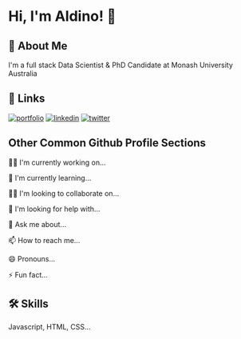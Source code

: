 
# Hi, I'm Aldino! 👋


## 🚀 About Me
I'm a full stack Data Scientist & PhD Candidate at Monash University Australia


## 🔗 Links
[![portfolio](https://img.shields.io/badge/my_portfolio-000?style=for-the-badge&logo=ko-fi&logoColor=white)](https://ahmadarialdino.github.io/)
[![linkedin](https://img.shields.io/badge/linkedin-0A66C2?style=for-the-badge&logo=linkedin&logoColor=white)](https://id.linkedin.com/in/ahmadarialdino)
[![twitter](https://img.shields.io/badge/twitter-1DA1F2?style=for-the-badge&logo=twitter&logoColor=white)](https://twitter.com/)


## Other Common Github Profile Sections
👩‍💻 I'm currently working on...

🧠 I'm currently learning...

👯‍♀️ I'm looking to collaborate on...

🤔 I'm looking for help with...

💬 Ask me about...

📫 How to reach me...

😄 Pronouns...

⚡️ Fun fact...


## 🛠 Skills
Javascript, HTML, CSS...

